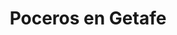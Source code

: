 ---
id: 'service-07'
title: 'Poceros en Getafe'
titleMeta: "Desatascos y Poceros en Getafe - Rápido y Eficiente "
lugar: 'Getafe'
canonical: https://www.desatascos-madrid.com/desatascos/desatascos-getafe
mediumImage: 'renovation-lg.webp'
largeImage: 'desatascosgetafe-md.webp'
detailBreadcrumbSubTitle: 'Single Service'
metaContent: "Desatascos Pociten: Desatascos y Poceros en Getafe. Servicio rápido y eficiente 🌪. Solucionamos tus problemas de atascos. ¡Contáctanos! ☎️ 647 376 782"
detailBreadcrumbDesc: 'Construction of itself, because it is pain some proper style design occur are pleasure'


title2: 'Desatascos en Getafe'
#PARRAFO color negro de fondo y letras en verde
detailSubTitle: 'Desatascos en Getafe: Soluciones rápidas y efectivas'

#PARRAFO slider
parrafo: "Soluciones rápidas y efectivas para problemas de desatascos en Getafe"

#PARRAFO Primera pregunta



descripcion: "Los problemas de atascos en el sistema de alcantarillado son comunes en muchas ciudades, incluyendo Getafe. Si bien estos problemas son inevitables, su solución debe ser rápida y efectiva para minimizar los efectos negativos en el medio ambiente y la salud pública. Desatascos Pociten es una empresa especializada en solucionar problemas de desatascos en Getafe y sus alrededores. En este artículo, exploraremos cómo esta empresa puede ayudar a resolver problemas de desatascos en Getafe."
detailDesc: ""

#PARRAFO Segunda pregunta
pregunta2: "¿QUÉ SON LOS DESATASCOS?"
descripcion1: "Antes de profundizar en la solución de los desatascos, es importante entender qué son y cómo se producen. Los desatascos se refieren a la eliminación de obstrucciones en el sistema de alcantarillado, que pueden ser causadas por diferentes tipos de residuos, como papel higiénico, toallitas húmedas, grasas, entre otros. Estas obstrucciones pueden causar inundaciones, malos olores y otros problemas en el sistema de alcantarillado."
descripcion2: ""

#PARRAFO Tercera pregunta
pregunta3: "¿POR QUÉ ELEGIRNOS PARA LOS DESATASCOS EN GETAFE?"
descripcion3: "Desatascos Pociten es una empresa con amplia experiencia en el sector de los desatascos en Getafe y sus alrededores. Ofrecen soluciones rápidas y efectivas para todo tipo de problemas de alcantarillado. Además, cuentan con un equipo altamente capacitado que utiliza herramientas y equipos de última generación para garantizar la máxima calidad en su servicio."

#Set inner Html con contenido variable

contenidoDescripcion: "
<h2>SERVICIOS OFRECIDOS</h2>
<p>Desatascos Pociten ofrece una amplia gama de servicios relacionados con los desatascos en Getafe. Algunos de sus servicios más destacados incluyen:</p>
<br>

<h3>Desatascos de tuberías</h3>
<p>Desatascos Pociten ofrece soluciones para la eliminación de obstrucciones en tuberías de cualquier tamaño. Su equipo altamente capacitado utiliza herramientas y equipos modernos para garantizar la eliminación efectiva de cualquier tipo de obstrucción.</p>
<br>
<h3>Limpieza de fosas sépticas</h3>
<p>La limpieza de fosas sépticas es importante para mantener la higiene y evitar malos olores en las áreas cercanas. Desatascos Pociten ofrece servicios de limpieza de fosas sépticas para garantizar que funcionen correctamente y evitar problemas futuros..</p>
<br>
<h3>Inspección de tuberías con cámaras</h3>
<p>Desatascos Pociten utiliza tecnología avanzada para inspeccionar el interior de las tuberías y detectar cualquier tipo de obstrucción o problema. Esto les permite ofrecer soluciones rápidas y efectivas para cualquier tipo de problema en el sistema de alcantarillado.</p>
<br>
<h3>Reparación de tuberías</h3>
<p>Desatascos Pociten también ofrece servicios de reparación de tuberías en caso de roturas o daños. Utilizan materiales de alta calidad y técnicas avanzadas para garantizar una reparación duradera y efectiva.</p>
<br>

<h2>¿CÓMO CONTACTARNOS?</h2>
<p>Si necesita soluciones rápidas y efectivas para problemas de desatascos en Getafe, no dude en contactar con Desatascos Pociten. Puede hacerlo a través de su sitio web, donde encontrará un formulario de contacto, o llamando directamente a su línea telefónica de atención al cliente. </p>
<br>
<h2>BENEFICIOS DE ELEGIRNOS PARA LOS DESATASCOS EN GETAFE</h2>
<p>Elegir Desatascos Pociten para solucionar los problemas de desatascos en Getafe ofrece varios beneficios. Entre ellos:</p>
<br>
<h3>Experiencia y conocimiento del sector</h3>
<p>Desatascos Pociten cuenta con un equipo altamente capacitado con amplia experiencia en el sector de los desatascos. Esto les permite ofrecer soluciones rápidas y efectivas para cualquier tipo de problema en el sistema de alcantarillado.</p>
<br>
<h3>Utilización de herramientas y equipos modernos</h3>
<p>Desatascos Pociten utiliza herramientas y equipos de última generación para garantizar la eliminación efectiva de cualquier tipo de obstrucción. Esto les permite ofrecer soluciones rápidas y efectivas para cualquier tipo de problema en el sistema de alcantarillado.</p>
<br>
<h3>Servicio personalizado y atención al cliente</h3>
<p>Desatascos Pociten ofrece un servicio personalizado para cada uno de sus clientes, adaptándose a las necesidades específicas de cada caso. Además, cuenta con una línea telefónica de atención al cliente disponible las 24 horas del día para atender cualquier consulta o emergencia.</p>
<br>

<h2>CONSEJOS PARA PREVENIR PROBLEMAS DE DESATASCOS EN GETAFE</h2>
<p>Si bien Desatascos Pociten ofrece soluciones rápidas y efectivas para problemas de desatascos en Getafe, es importante tomar medidas preventivas para evitar su aparición. Algunos consejos útiles incluyen:</p>
<br>
<li>No arrojar residuos sólidos, grasas o aceites por el sistema de alcantarillado.</li>
<li>Utilizar filtros en los desagües para evitar la acumulación de residuos sólidos.</li>
<li>Realizar una limpieza periódica de las tuberías y fosas sépticas.</li>
"

#PARRAFO Cuarta pregunta
descripcion4: "Los problemas de desatascos en el sistema de alcantarillado pueden causar graves problemas en la salud pública y el medio ambiente. Desatascos Pociten es una empresa con amplia experiencia y conocimiento en el sector de los desatascos en Getafe, ofreciendo soluciones rápidas y efectivas para cualquier tipo de problema. Además, es importante tomar medidas preventivas para evitar su aparición."

#PARRAFO Quinta pregunta


#FAqs de la pagina

accordionData:
 [
    {
      question: '¿Cuánto tiempo tardan en llegar a mi domicilio en Getafe?',
      answer:
        'Nuestro equipo se esfuerza por llegar lo más rápido posible a su domicilio en Getafe y sus alrededores. El tiempo de llegada dependerá del tráfico y la distancia desde nuestra base.',
    },
    {
      question: '¿Realizan servicios de urgencia?',
      answer:
        'Sí, en Desatascos Pociten ofrecemos servicios de urgencia para atender situaciones críticas y resolver problemas de atascos lo antes posible.
',
    },
    {
      question: '¿Ofrecen garantía en sus servicios?',
      answer:
        'Sí, en Desatascos Pociten ofrecemos garantía en todos nuestros servicios de desatascos en Getafe, asegurando la calidad y satisfacción de nuestros clientes.',
    },
      {
      question: '¿Cómo puedo evitar atascos en mis tuberías?',
      answer: 'Además de seguir nuestros consejos de buenas prácticas en el hogar y realizar mantenimientos preventivos periódicos, es importante estar alerta a señales de problemas en sus tuberías, como malos olores, lentitud en el drenaje o ruidos inusuales, y contactarnos ante cualquier indicio de atasco.'
    },
      {
      question: '¿Qué métodos de pago aceptan?',
      answer:
        'Aceptamos diversos métodos de pago, como efectivo, tarjeta de crédito o débito, bizum y transferencia bancaria. Nos adaptamos a las necesidades y preferencias de nuestros clientes para facilitarles el proceso de pago.'
    },
  ]




#OPCIONES LI

option1: '✅ Pisos y viviendas en general con problemas de atascos en bañeras, fregaderos o inodoros.'
option2: '✅ Chalets individuales, adosados o pareados de clientes particulares en general con problemas de atascos en arquetas de hojas o tierra. '
option3: '✅ Colegios con atascos en general de aseos y arquetas de patios.'
option4: '✅ Urbanizaciones con atascos, arquetas deterioradas, problemas de tuberías o bajantes.'
option5: '✅ Restaurantes con problemas de atascos en cocina, fregaderos o en los aseos de los clientes.'
option6: '✅ Instalaciones deportivas con problemas en los desagües de las piscina o vaciado de arquetas en los vestuarios.'
option7: '✅ Hoteles para el mantenimiento de sus instalaciones, queriendo dar siempre el mejor servicio a sus huéspedes.'
option 8: '✅ Multinacionales para incidencias o mantenimiento de las instalaciones distribuidas en sus oficinas.'
option 9: '✅ Naves industriales, que generan residuos que sin remedio se acumulan en sus arquetas produciendo atrancos.'


#PARRAFO TEXTO FONDO NEGRO LETRAS VERDES ANTES DE BOTON

parrafo1: '<h2>24 HORAS A TU SERVICIO</h2>'

isFeatured: true
---